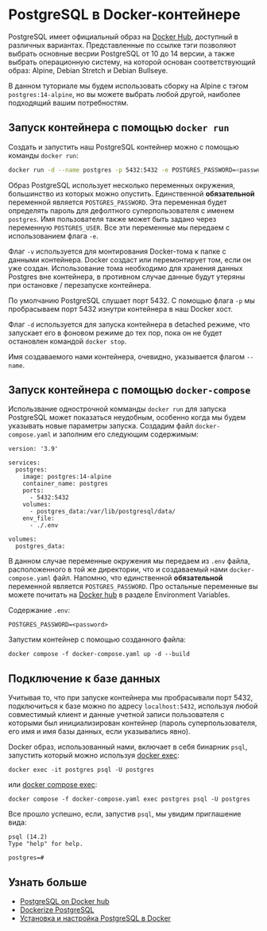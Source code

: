 # PostgreSQL в Docker-контейнере

PostgreSQL имеет официальный образ на [Docker Hub](https://hub.docker.com/_/postgres), доступный в различных вариантах. Представленные по ссылке тэги позволяют выбрать основные весрии PostgreSQL от 10 до 14 версии, а также выбрать операционную систему, на которой основан соответствующий образ: Alpine, Debian Stretch и Debian Bullseye.

В данном туториале мы будем использовать сборку на Alpine с тэгом `postgres:14-alpine`, но вы можете выбрать любой другой, наиболее подходящий вашим потребностям.

## Запуск контейнера с помощью `docker run`
Создать и запустить наш PostgreSQL контейнер можно с помощью команды `docker run`:

```bash
docker run -d --name postgres -p 5432:5432 -e POSTGRES_PASSWORD=<password> -v postgres:/var/lib/postgresql/data postgres:14-alpine
```

Образ PostgreSQL использует несколько переменных окружения, большинство из которых можно опустить. Единственной **обязательной** переменной является `POSTGRES_PASSWORD`. Эта переменная будет определять пароль для дефолтного суперпользователя с именем `postgres`. Имя пользователя также может быть задано через переменную `POSTGRES_USER`. Все эти переменные мы передаем с использованием флага `-e`.

Флаг `-v` используется для монтирования Docker-тома к папке с данными контейнера. Docker создаст или перемонтирует том, если он уже создан. Использование тома необходимо для хранения данных Postgres вне контейнера, в противном случае данные будут утеряны при остановке / перезапуске контейнера.

По умолчанию PostgreSQL слушает порт 5432. С помощью флага `-p` мы пробрасываем порт 5432 изнутри контейнера в наш Docker хост.

Флаг `-d` используется для запуска контейнера в detached режиме, что запускает его в фоновом режиме до тех пор, пока он не будет остановлен командой `docker stop`.

Имя создаваемого нами контейнера, очевидно, указывается флагом `--name`.

## Запуск контейнера с помощью `docker-compose`
Использвание однострочной комманды `docker run` для запуска PostgreSQL может показаться неудобным, особенно когда мы будем указывать новые параметры запуска.
Создадим файл `docker-compose.yaml` и заполним его следующим содержимым:
```
version: '3.9'

services:
  postgres:
    image: postgres:14-alpine
    container_name: postgres
    ports:
      - 5432:5432
    volumes:
      - postgres_data:/var/lib/postgresql/data/
    env_file:
      - ./.env

volumes:
  postgres_data:
```
В данном случае переменные окружения мы передаем из `.env` файла, расположенного в той же директории, что и создаваемый нами `docker-compose.yaml` файл. Напомню, что единственной **обязательной** переменной является `POSTGRES_PASSWORD`. Про остальные переменные вы можете почитать на [Docker hub](https://hub.docker.com/_/postgres) в разделе Environment Variables.

Содержание `.env`:
```
POSTGRES_PASSWORD=<password>
```

Запустим контейнер с помощью созданного файла:
```
docker compose -f docker-compose.yaml up -d --build
```


## Подключение к базе данных
Учитывая то, что при запуске контейнера мы пробрасывали порт 5432, подключиться к базе можно по адресу `localhost:5432`, используя любой совместимый клиент и данные учетной записи пользователя с которыми был инициализирован контейнер (пароль суперпользователя, его имя и имя базы данных, если указывались явно).

Docker образ, использованный нами, включает в себя бинарник `psql`, запустить который можно используя [docker exec](https://docs.docker.com/engine/reference/commandline/exec/):
```
docker exec -it postgres psql -U postgres
```

или [docker compose exec](https://docs.docker.com/compose/reference/exec/):
```
docker compose -f docker-compose.yaml exec postgres psql -U postgres
```
Все прошло успешно, если, запустив `psql`, мы увидим приглашение вида:
```
psql (14.2)
Type "help" for help.

postgres=#
```

## Узнать больше
- [PostgreSQL on Docker hub](https://hub.docker.com/_/postgres)
- [Dockerize PostgreSQL](https://docs.docker.com/samples/postgresql_service/)
- [Установка и настройка PostgreSQL в Docker](https://selectel.ru/blog/postgresql-docker-setup/)
